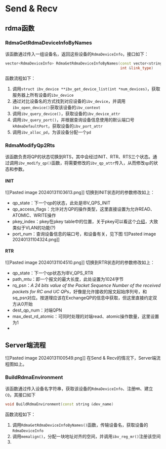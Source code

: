 # Send & Recv
## rdma函数
### RdmaGetRdmaDeviceInfoByNames
该函数通过传入一组设备名，返回这些设备的`RdmaDeviceInfo`，接口如下：
```cpp
vector<RdmaDeviceInfo> RdmaGetRdmaDeviceInfoByNames(const vector<string> &names,
                                                    int &link_type)
```

函数流程如下：
1. 调用`struct ibv_device **ibv_get_device_list(int *num_devices)`，获取服务器上所有设备的`ibv_device`
2. 通过对比设备名的方式找到对应设备的`ibv_device`，并调用`ibv_open_device()`获取该设备的`ibv_context`
3. 调用`ibv_query_device()`，获取设备的`ibv_device_attr`
4. 调用`ibv_query_port()`，并根据查询设备信息使用的默认端口号`kRdmaDefaultPort`，获取设备的`ibv_port_attr`
5. 调用`ibv_alloc_pd`，为该设备分配一个`pd`

### RdmaModifyQp2Rts
该函数负责将QP的状态切换到RTS，其中会经过INIT、RTR、RTS三个状态。通过调用`ibv_modify_qp()`函数，将需要修改的`ibv_qp_attr`传入，从而修改`qp`的状态和参数。

#### INIT
![[Pasted image 20240131103613.png]]
切换到INIT状态时的参数修改如上：
- qp_state：下一个qp的状态，此处是IBV_QPS_INIT
- qp_access_flags：允许对方QP的操作类型，这里直接设置为允许READ、ATOMIC、WRITE操作
- pkey_index：pkey在pkey table中的位置，关于pkey可以看这个[介绍](https://www.rdmamojo.com/2014/04/30/partition-key-p_key/)，大致类似于VLAN的功能(?)
- port_num：查询设备信息的端口号，和设备有关，见下图
![[Pasted image 20240131104324.png]]

#### RTR
![[Pasted image 20240131104510.png]]
切换到RTR状态时的参数修改如上：
- qp_state：下一个qp状态为IBV_QPS_RTR
- path_mtu：即一个报文的最大长度，此处设置为1024字节
- rq_psn：_A 24 bits value of the Packet Sequence Number of the received packets for RC and UC QPs_，好像是允许接收的报文起始序列号，和sq_psn对应。按道理应该在ExchangeQP的信息中获取，但这里直接约定双方从0开始
- dest_qp_num：对端QPN
- max_dest_rd_atomic：可同时处理的对端read、atomic操作数量，这里设置为1
- 

## Server端流程
![[Pasted image 20240131100549.png]]
在Send & Recv的情况下，Server端流程图如上。

### BuildRdmaEnvironment
该函数通过传入设备名字符串，获取该设备的`RdmaDeviceInfo`、注册`MR`、建立`CQ`，其接口如下
```cpp
void BuildRdmaEnvironment(const string &dev_name)
```

函数流程如下：
1. 调用`RdmaGetRdmaDeviceInfoByNames()`函数，传输设备名，获取设备的`RdmaDeviceInfo`
2. 调用`memalign()`，分配一块地址对齐的空间，并调用`ibv_reg_mr()`注册该空间
3. 
